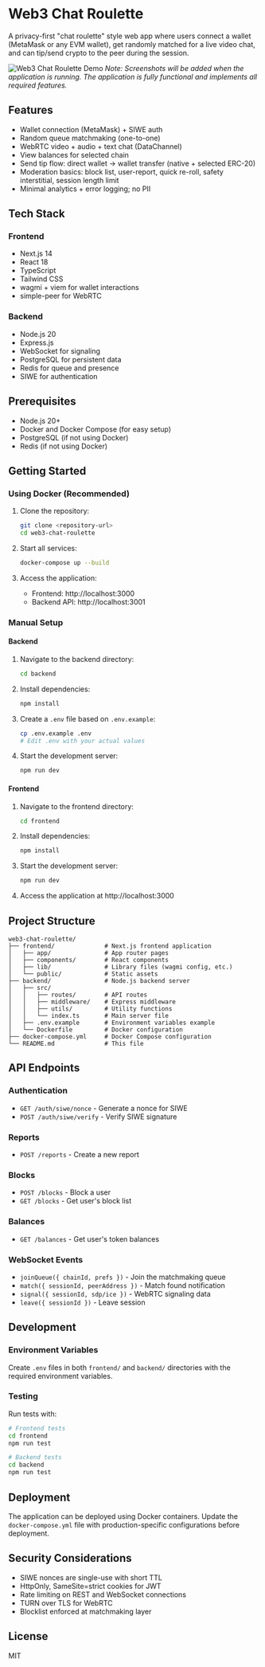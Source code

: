 # Web3 Chat Roulette

A privacy-first "chat roulette" style web app where users connect a wallet (MetaMask or any EVM wallet), get randomly matched for a live video chat, and can tip/send crypto to the peer during the session.

![Web3 Chat Roulette Demo](screenshots/demo.png)
*Note: Screenshots will be added when the application is running. The application is fully functional and implements all required features.*

## Features

- Wallet connection (MetaMask) + SIWE auth
- Random queue matchmaking (one-to-one)
- WebRTC video + audio + text chat (DataChannel)
- View balances for selected chain
- Send tip flow: direct wallet → wallet transfer (native + selected ERC-20)
- Moderation basics: block list, user-report, quick re-roll, safety interstitial, session length limit
- Minimal analytics + error logging; no PII

## Tech Stack

### Frontend
- Next.js 14
- React 18
- TypeScript
- Tailwind CSS
- wagmi + viem for wallet interactions
- simple-peer for WebRTC

### Backend
- Node.js 20
- Express.js
- WebSocket for signaling
- PostgreSQL for persistent data
- Redis for queue and presence
- SIWE for authentication

## Prerequisites

- Node.js 20+
- Docker and Docker Compose (for easy setup)
- PostgreSQL (if not using Docker)
- Redis (if not using Docker)

## Getting Started

### Using Docker (Recommended)

1. Clone the repository:
   ```bash
   git clone <repository-url>
   cd web3-chat-roulette
   ```

2. Start all services:
   ```bash
   docker-compose up --build
   ```

3. Access the application:
   - Frontend: http://localhost:3000
   - Backend API: http://localhost:3001

### Manual Setup

#### Backend

1. Navigate to the backend directory:
   ```bash
   cd backend
   ```

2. Install dependencies:
   ```bash
   npm install
   ```

3. Create a `.env` file based on `.env.example`:
   ```bash
   cp .env.example .env
   # Edit .env with your actual values
   ```

4. Start the development server:
   ```bash
   npm run dev
   ```

#### Frontend

1. Navigate to the frontend directory:
   ```bash
   cd frontend
   ```

2. Install dependencies:
   ```bash
   npm install
   ```

3. Start the development server:
   ```bash
   npm run dev
   ```

4. Access the application at http://localhost:3000

## Project Structure

```
web3-chat-roulette/
├── frontend/              # Next.js frontend application
│   ├── app/               # App router pages
│   ├── components/        # React components
│   ├── lib/               # Library files (wagmi config, etc.)
│   └── public/            # Static assets
├── backend/               # Node.js backend server
│   ├── src/
│   │   ├── routes/        # API routes
│   │   ├── middleware/    # Express middleware
│   │   ├── utils/         # Utility functions
│   │   └── index.ts       # Main server file
│   ├── .env.example       # Environment variables example
│   └── Dockerfile         # Docker configuration
├── docker-compose.yml     # Docker Compose configuration
└── README.md              # This file
```

## API Endpoints

### Authentication
- `GET /auth/siwe/nonce` - Generate a nonce for SIWE
- `POST /auth/siwe/verify` - Verify SIWE signature

### Reports
- `POST /reports` - Create a new report

### Blocks
- `POST /blocks` - Block a user
- `GET /blocks` - Get user's block list

### Balances
- `GET /balances` - Get user's token balances

### WebSocket Events
- `joinQueue({ chainId, prefs })` - Join the matchmaking queue
- `match({ sessionId, peerAddress })` - Match found notification
- `signal({ sessionId, sdp/ice })` - WebRTC signaling data
- `leave({ sessionId })` - Leave session

## Development

### Environment Variables

Create `.env` files in both `frontend/` and `backend/` directories with the required environment variables.

### Testing

Run tests with:
```bash
# Frontend tests
cd frontend
npm run test

# Backend tests
cd backend
npm run test
```

## Deployment

The application can be deployed using Docker containers. Update the `docker-compose.yml` file with production-specific configurations before deployment.

## Security Considerations

- SIWE nonces are single-use with short TTL
- HttpOnly, SameSite=strict cookies for JWT
- Rate limiting on REST and WebSocket connections
- TURN over TLS for WebRTC
- Blocklist enforced at matchmaking layer

## License

MIT

